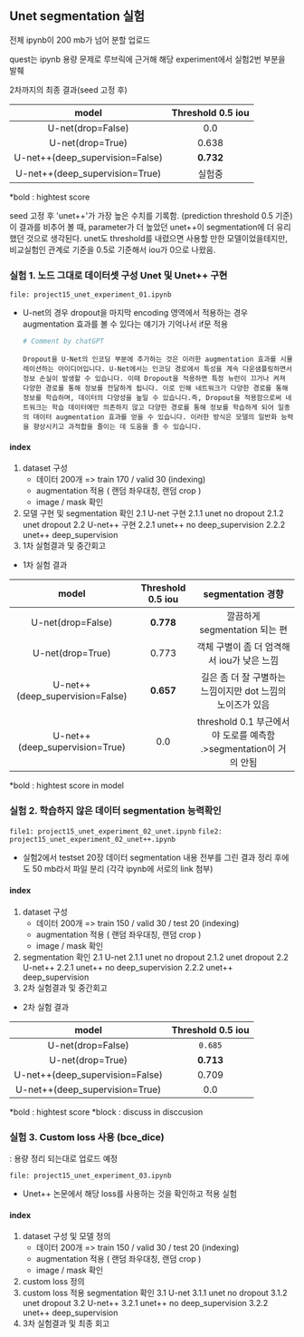 
## Unet segmentation 실험 

전체 ipynb이 200 mb가 넘어 분할 업로드

quest는 ipynb 용량 문제로 루브릭에 근거해 해당 experiment에서 실험2번 부분을 발췌

2차까지의 최종 결과(seed 고정 후)

|model|Threshold 0.5 iou |
|:--:|:--:|
|U-net(drop=False)|0.0|
|U-net(drop=True)|0.638|
|U-net++(deep_supervision=False)|**0.732**|
|U-net++(deep_supervision=True)|실험중|

*bold : hightest score

seed 고정 후 'unet++'가 가장 높은 수치를 기록함.
(prediction threshold 0.5 기준)
이 결과를 비추어 볼 때, parameter가 더 높았던 unet++이 segmentation에 더 유리했던 것으로 생각된다.
unet도 threshold를 내렸으면 사용할 만한 모델이었을테지만,비교실험인 관계로 기준을 0.5로 기준해서 iou가 0으로 나왔음.

### 실험 1. 노드 그대로 데이터셋 구성 Unet 및 Unet++ 구현

`file: project15_unet_experiment_01.ipynb`

- U-net의 경우 dropout을 마지막 encoding 영역에서 적용하는 경우 augmentation 효과를 볼 수 있다는 얘기가 기억나서 if문 적용
    ```python
    # Comment by chatGPT
    ```
    ```
    Dropout을 U-Net의 인코딩 부분에 추가하는 것은 이러한 augmentation 효과를 시뮬레이션하는 아이디어입니다. U-Net에서는 인코딩 경로에서 특성을 계속 다운샘플링하면서 정보 손실이 발생할 수 있습니다. 이때 Dropout을 적용하면 특정 뉴런이 끄거나 켜져 다양한 경로를 통해 정보를 전달하게 됩니다. 이로 인해 네트워크가 다양한 경로를 통해 정보를 학습하며, 데이터의 다양성을 높일 수 있습니다.즉, Dropout을 적용함으로써 네트워크는 학습 데이터에만 의존하지 않고 다양한 경로를 통해 정보를 학습하게 되어 일종의 데이터 augmentation 효과를 얻을 수 있습니다. 이러한 방식은 모델의 일반화 능력을 향상시키고 과적합을 줄이는 데 도움을 줄 수 있습니다.
    ```

#### index
1. dataset 구성
    - 데이터 200개 => train 170 / valid 30 (indexing)
    - augmentation 적용 ( 랜덤 좌우대칭, 랜덤 crop )
    - image / mask 확인
2. 모델 구현 및 segmentation 확인
 2.1 U-net 구현
    2.1.1 unet no dropout
    2.1.2 unet dropout
 2.2 U-net++ 구현
    2.2.1 unet++ no deep_supervision
    2.2.2 unet++ deep_supervision
3. 1차 실험결과 및 중간회고 

- 1차 실험 결과

|model|Threshold 0.5 iou |segmentation 경향|
|:--:|:--:|:--:|
|U-net(drop=False)|**0.778**|깔끔하게 segmentation 되는 편|
|U-net(drop=True)|0.773|객체 구별이 좀 더 엄격해서 iou가 낮은 느낌|
|U-net++(deep_supervision=False)|**0.657**|길은 좀 더 잘 구별하는 느낌이지만 dot 느낌의 노이즈가 있음|
|U-net++(deep_supervision=True)|0.0| threshold 0.1 부근에서야 도로를 예측함 .>segmentation이 거의 안됨|
*bold : hightest score in model

### 실험 2. 학습하지 않은 데이터 segmentation 능력확인

`file1: project15_unet_experiment_02_unet.ipynb`
`file2: project15_unet_experiment_02_unet++.ipynb`

- 실험2에서 testset 20장 데이터 segmentation 내용 전부를 그린 결과 정리 후에도 50 mb라서 파일 분리 (각각 ipynb에 서로의 link 첨부)

#### index
1. dataset 구성
    - 데이터 200개 => train 150 / valid 30 / test 20 (indexing)
    - augmentation 적용 ( 랜덤 좌우대칭, 랜덤 crop )
    - image / mask 확인
2. segmentation 확인
 2.1 U-net
    2.1.1 unet no dropout
    2.1.2 unet dropout
 2.2 U-net++
    2.2.1 unet++ no deep_supervision
    2.2.2 unet++ deep_supervision
3. 2차 실험결과 및 중간회고 

- 2차 실험 결과
    
|model|Threshold 0.5 iou |
|:--:|:--:|
|U-net(drop=False)|`0.685`|
|U-net(drop=True)|**0.713**|
|U-net++(deep_supervision=False)|0.709|
|U-net++(deep_supervision=True)|0.0|
*bold : hightest score
*block : discuss in disccusion

### 실험 3. Custom loss 사용 (bce_dice) 
: 용량 정리 되는대로 업로드 예정

`file: project15_unet_experiment_03.ipynb`

- Unet++ 논문에서 해당 loss를 사용하는 것을 확인하고 적용 실험

#### index
1. dataset 구성 및 모델 정의
    - 데이터 200개 => train 150 / valid 30 / test 20 (indexing)
    - augmentation 적용 ( 랜덤 좌우대칭, 랜덤 crop )
    - image / mask 확인
2. custom loss 정의
3. custom loss 적용 segmentation 확인
3.1 U-net
    3.1.1 unet no dropout
    3.1.2 unet dropout
 3.2 U-net++
    3.2.1 unet++ no deep_supervision
    3.2.2 unet++ deep_supervision
4. 3차 실험결과 및 최종 회고 

    
